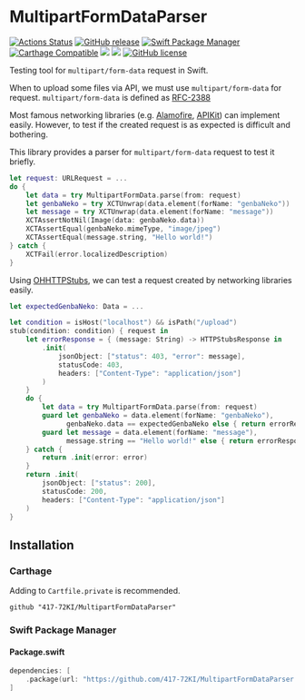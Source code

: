 # MultipartFormDataParser
[![Actions Status](https://github.com/417-72KI/MultipartFormDataParser/workflows/Test/badge.svg)](https://github.com/417-72KI/MultipartFormDataParser/actions)<!-- CocoaPods future support
[![Version](http://img.shields.io/cocoapods/v/MultipartFormDataParser.svg?style=flat)](http://cocoapods.org/pods/MultipartFormDataParser)
[![Platform](http://img.shields.io/cocoapods/p/MultipartFormDataParser.svg?style=flat)](http://cocoapods.org/pods/MultipartFormDataParser)
-->
[![GitHub release](https://img.shields.io/github/release/417-72KI/MultipartFormDataParser/all.svg)](https://github.com/417-72KI/MultipartFormDataParser/releases)
[![Swift Package Manager](https://img.shields.io/badge/Swift%20Package%20Manager-5.2.0-brightgreen.svg)](https://github.com/apple/swift-package-manager)
[![Carthage Compatible](https://img.shields.io/badge/Carthage-compatible-4BC51D.svg?style=flat)](https://github.com/Carthage/Carthage)
[![](https://img.shields.io/endpoint?url=https%3A%2F%2Fswiftpackageindex.com%2Fapi%2Fpackages%2F417-72KI%2FMultipartFormDataParser%2Fbadge%3Ftype%3Dswift-versions)](https://swiftpackageindex.com/417-72KI/MultipartFormDataParser)
[![](https://img.shields.io/endpoint?url=https%3A%2F%2Fswiftpackageindex.com%2Fapi%2Fpackages%2F417-72KI%2FMultipartFormDataParser%2Fbadge%3Ftype%3Dplatforms)](https://swiftpackageindex.com/417-72KI/MultipartFormDataParser)
[![GitHub license](https://img.shields.io/badge/license-MIT-lightgrey.svg)](https://raw.githubusercontent.com/417-72KI/MultipartFormDataParser/master/LICENSE)


Testing tool for `multipart/form-data` request in Swift.

When to upload some files via API, we must use `multipart/form-data` for request.
`multipart/form-data` is defined as [RFC-2388](https://www.ietf.org/rfc/rfc2388.txt)

Most famous networking libraries (e.g. [Alamofire](https://github.com/Alamofire/Alamofire), [APIKit](https://github.com/ishkawa/APIKit)) can implement easily.
However, to test if the created request is as expected is difficult and bothering.

This library provides a parser for `multipart/form-data` request to test it briefly.

```swift
let request: URLRequest = ...
do {
    let data = try MultipartFormData.parse(from: request)
    let genbaNeko = try XCTUnwrap(data.element(forName: "genbaNeko"))
    let message = try XCTUnwrap(data.element(forName: "message"))
    XCTAssertNotNil(Image(data: genbaNeko.data))
    XCTAssertEqual(genbaNeko.mimeType, "image/jpeg")
    XCTAssertEqual(message.string, "Hello world!")
} catch {
    XCTFail(error.localizedDescription)
}
```

Using [OHHTTPStubs](https://github.com/AliSoftware/OHHTTPStubs), we can test a request created by networking libraries easily.
```swift
let expectedGenbaNeko: Data = ...

let condition = isHost("localhost") && isPath("/upload")
stub(condition: condition) { request in
    let errorResponse = { (message: String) -> HTTPStubsResponse in
        .init(
            jsonObject: ["status": 403, "error": message],
            statusCode: 403, 
            headers: ["Content-Type": "application/json"]
        )
    }
    do {
        let data = try MultipartFormData.parse(from: request)
        guard let genbaNeko = data.element(forName: "genbaNeko"),
              genbaNeko.data == expectedGenbaNeko else { return errorResponse("Unexpected genbaNeko") }
        guard let message = data.element(forName: "message"),
              message.string == "Hello world!" else { return errorResponse("Unexpected message: \(message)") }
    } catch {
        return .init(error: error)
    }
    return .init(
        jsonObject: ["status": 200],
        statusCode: 200,
        headers: ["Content-Type": "application/json"]
    )
}
```

## Installation
### Carthage
Adding to `Cartfile.private` is recommended.
```
github "417-72KI/MultipartFormDataParser"
```

### Swift Package Manager
#### Package.swift

```swift
dependencies: [
    .package(url: "https://github.com/417-72KI/MultipartFormDataParser.git", from: "1.3.0")
]
```
